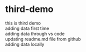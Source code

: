 # third-demo

this is third demo
<br>
adding data first time
<br>
adding data through vs code
<br>
updating readme.md file from github
<br>
adding data locally
